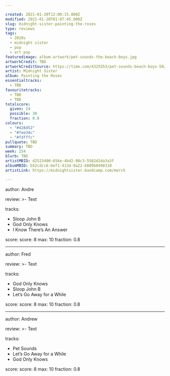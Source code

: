 ```yaml
---

created: 2021-01-20T12:00:15.000Z
modified: 2021-01-20T01:07:45.000Z
slug: midnight-sister-painting-the-roses
type: reviews
tags:
  - 2020s
  - midnight sister
  - pop
  - art pop
featuredimage: album-artwork/pet-sounds-the-beach-boys.jpg
artworkCredit: TBD
artworkCreditSource: https://time.com/4325553/pet-sounds-beach-boys-50/
artist: Midnight Sister
album: Painting the Roses
essentialtracks:
  - TBD
favouritetracks:
  - TBD
  - TBD
totalscore:
  given: 24
  possible: 30
  fraction: 0.8
colours:
  - "#428d52"
  - "#fee34c"
  - "#fdfffc"
pullquote: TBD
summary: TBD
week: 254
blurb: TBD
artistMBID: d2523400-656e-4bd2-98c3-5582d2da3a3f
albumMBID: b52cdcc6-bef1-413d-8a22-b809b0498310
artistLink: https://midnightsister.bandcamp.com/merch

---
```


author: Andre

review: >-
  Text

tracks:
  - Sloop John B
  - God Only Knows
  - I Know There’s An Answer

score:
  score: 8
  max: 10
  fraction: 0.8

---

author: Fred

review: >-
  Text

tracks:
  - God Only Knows
  - Sloop John B
  - Let’s Go Away for a While

score:
  score: 8
  max: 10
  fraction: 0.8

---

author: Andrew

review: >-
  Text

tracks:
  - Pet Sounds
  - Let’s Go Away for a While
  - God Only Knows

score:
  score: 8
  max: 10
  fraction: 0.8